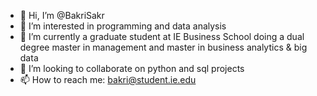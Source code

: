 - 👋 Hi, I’m @BakriSakr
- 👀 I’m interested in programming and data analysis
- 🌱 I’m currently a graduate student at IE Business School doing a dual degree master in management and master in business analytics & big data
- 💞️ I’m looking to collaborate on python and sql projects
- 📫 How to reach me: bakri@student.ie.edu

<!---
BakriSakr/BakriSakr is a ✨ special ✨ repository because its `README.md` (this file) appears on your GitHub profile.
You can click the Preview link to take a look at your changes.
--->
